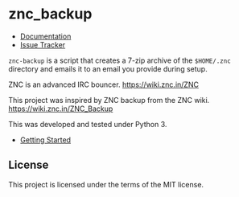 znc_backup
==========

* [Documentation][docs]
* [Issue Tracker][tracker]

`znc-backup` is a script that creates a 7-zip archive of the `$HOME/.znc`
directory and emails it to an email you provide during setup.

ZNC is an advanced IRC bouncer. <https://wiki.znc.in/ZNC>

This project was inspired by ZNC backup from the ZNC wiki. <https://wiki.znc.in/ZNC_Backup>

This was developed and tested under Python 3.

* [Getting Started][0]

[docs]: https://man.sr.ht/~mjorgensen/znc_backup
[tracker]: https://todo.sr.ht/%7Emjorgensen/znc_backup
[0]: https://man.sr.ht/~mjorgensen/znc_backup/getting-started.md

License
-------

This project is licensed under the terms of the MIT license.

